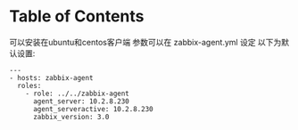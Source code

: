 Table of Contents
================
可以安装在ubuntu和centos客户端
参数可以在 zabbix-agent.yml 设定
以下为默认设置:
```
---
- hosts: zabbix-agent
  roles:
    - role: ../../zabbix-agent
      agent_server: 10.2.8.230
      agent_serveractive: 10.2.8.230
      zabbix_version: 3.0
```
